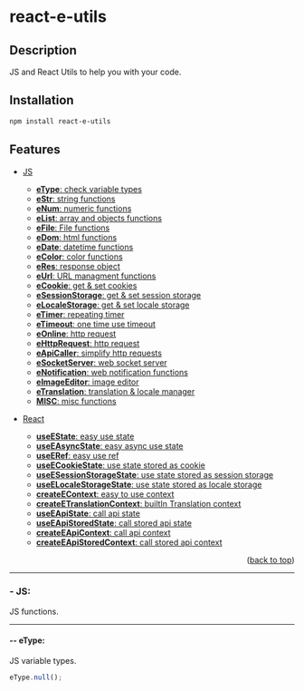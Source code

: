 # react-e-utils

## Description

JS and React Utils to help you with your code.

## Installation

```bash
npm install react-e-utils
```

## Features

- [JS](#--JS)

  - [**eType**: check variable types](#---eType)
  - [**eStr**: string functions](#---eStr)
  - [**eNum**: numeric functions](#---eNum)
  - [**eList**: array and objects functions](#---eList)
  - [**eFile**: File functions](#---eFile)
  - [**eDom**: html functions](#---eDom)
  - [**eDate**: datetime functions](#---eDate)
  - [**eColor**: color functions](#---eColor)
  - [**eRes**: response object](#---eRes)
  - [**eUrl**: URL managment functions](#---eUrl)
  - [**eCookie**: get & set cookies](#---eCookie)
  - [**eSessionStorage**: get & set session storage](#---eSessionStorage)
  - [**eLocaleStorage**: get & set locale storage](#---eLocaleStorage)
  - [**eTimer**: repeating timer](#---eTimer)
  - [**eTimeout**: one time use timeout](#---eTimeout)
  - [**eOnline**: http request](#---eOnline)
  - [**eHttpRequest**: http request](#---eHttpRequest)
  - [**eApiCaller**: simplify http requests](#---eApiCaller)
  - [**eSocketServer**: web socket server](#---eSocketServer)
  - [**eNotification**: web notification functions](#---eNotification)
  - [**eImageEditor**: image editor](#---eImageEditor)
  - [**eTranslation**: translation & locale manager](#---eTranslation)
  - [**MISC**: misc functions](#---MISC)

- [React](#--React)
  - [**useEState**: easy use state](#---useEState)
  - [**useEAsyncState**: easy async use state](#---useEAsyncState)
  - [**useERef**: easy use ref](#---useERef)
  - [**useECookieState**: use state stored as cookie](#---useECookieState)
  - [**useESessionStorageState**: use state stored as session storage](#---useESessionStorageState)
  - [**useELocaleStorageState**: use state stored as locale storage](#---useELocaleStorageState)
  - [**createEContext**: easy to use context](#---createEContext)
  - [**createETranslationContext**: builtIn Translation context](#---createETranslationContext)
  - [**useEApiState**: call api state](#---useEApiState)
  - [**useEApiStoredState**: call stored api state](#---useEApiStoredState)
  - [**createEApiContext**: call api context](#---createEApiContext)
  - [**createEApiStoredContext**: call stored api context](#---createEApiStoredContext)

<p align="right">(<a href="#react-e-utils">back to top</a>)</p>
<hr>

### **- JS:**

JS functions.

<hr>

#### **-- eType:**

JS variable types.

```javascript
eType.null();
```
